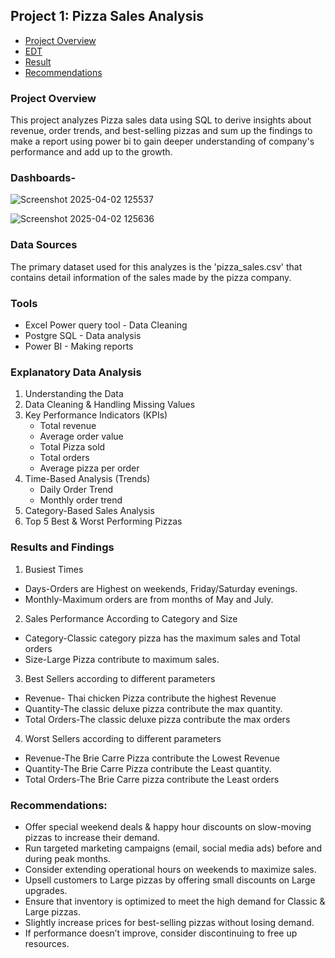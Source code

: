

## Project 1: Pizza Sales Analysis


- [Project Overview](#project-overview)
- [EDT](#explanatory-data-analysis)
- [Result](#results-and-findings)
- [Recommendations](#recommendations)

### Project Overview
This project analyzes Pizza sales data using SQL to derive insights about revenue, order trends, and best-selling pizzas and sum up the findings to make a report using power bi to gain deeper understanding of company's performance and add up to the growth. 


### Dashboards-
![Screenshot 2025-04-02 125537](https://github.com/user-attachments/assets/73544d4c-a08c-469a-8e5f-5e743172319c)


![Screenshot 2025-04-02 125636](https://github.com/user-attachments/assets/31f89523-03c2-4296-acb3-7527d573146c)

### Data Sources
The primary dataset used for this analyzes is the 'pizza_sales.csv' that contains detail information of the sales made by the pizza company.

### Tools

- Excel Power query tool - Data Cleaning
- Postgre SQL - Data analysis
- Power BI - Making reports

### Explanatory Data Analysis

1. Understanding the Data
2. Data Cleaning & Handling Missing Values
3. Key Performance Indicators (KPIs)
   - Total revenue
   - Average order value
   - Total Pizza sold
   - Total orders
   - Average pizza per order
4. Time-Based Analysis (Trends)
   - Daily Order Trend
   - Monthly order trend
5. Category-Based Sales Analysis
6. Top 5 Best & Worst Performing Pizzas

### Results and Findings

1. Busiest Times
   
- Days-Orders are Highest on weekends, Friday/Saturday evenings.
- Monthly-Maximum orders are from months of May and July.

2. Sales Performance According to Category and Size
   
- Category-Classic category pizza has the maximum sales and Total orders
- Size-Large  Pizza contribute to maximum sales.

3. Best Sellers according to different parameters
   
- Revenue- Thai chicken Pizza contribute the highest Revenue
- Quantity-The classic deluxe pizza contribute the max quantity.
- Total Orders-The classic deluxe pizza contribute the max orders
  
4. Worst Sellers according to different parameters

- Revenue-The Brie Carre Pizza contribute the Lowest Revenue
- Quantity-The Brie Carre Pizza  contribute the Least quantity.
- Total Orders-The Brie Carre pizza contribute the Least orders

### Recommendations:

- Offer special weekend deals & happy hour discounts on slow-moving pizzas to increase their demand.
- Run targeted marketing campaigns (email, social media ads) before and during peak months.
- Consider extending operational hours on weekends to maximize sales.
- Upsell customers to Large pizzas by offering small discounts on Large upgrades.
- Ensure that inventory is optimized to meet the high demand for Classic & Large pizzas.
- Slightly increase prices for best-selling pizzas without losing demand.
- If performance doesn’t improve, consider discontinuing to free up resources.










  
